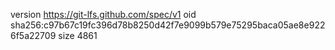 version https://git-lfs.github.com/spec/v1
oid sha256:c97b67c19fc396d78b8250d42f7e9099b579e75295baca05ae8e9226f5a22709
size 4861
